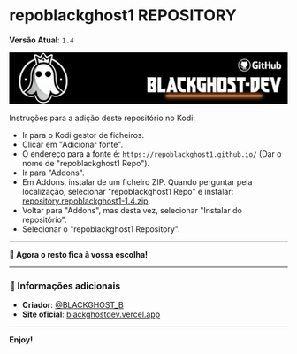 # repoblackghost1 REPOSITORY
**Versão Atual**: `1.4`

<p align="center">
  <img src="https://raw.githubusercontent.com/BLACKSHEEPcolabdev/add-on/refs/heads/master/BLACKGHOST/Imagens/topo2.png" alt="Imagem de topo" />
</p>

Instruções para a adição deste repositório no Kodi:

<ul>
  <li>Ir para o Kodi gestor de ficheiros.</li>
  <li>Clicar em "Adicionar fonte".</li>
  <li>O endereço para a fonte é:  
    <code>https://repoblackghost1.github.io/</code>  
    (Dar o nome de "repoblackghost1 Repo").</li>
  <li>Ir para "Addons".</li>
  <li>Em Addons, instalar de um ficheiro ZIP.  
    Quando perguntar pela localização, selecionar  
    "repoblackghost1 Repo" e instalar:  
    <a href="repository.repoblackghost1-1.4.zip">repository.repoblackghost1-1.4.zip</a>.</li>
  <li>Voltar para "Addons", mas desta vez, selecionar  
    "Instalar do repositório".</li>
  <li>Selecionar o "repoblackghost1 Repository".</li>
</ul>

---

**🎉 Agora o resto fica à vossa escolha!**

---

### 📄 Informações adicionais
- **Criador**: [@BLACKGHOST_B](https://t.me/BLACKGHOST_B)  
- **Site oficial**: [blackghostdev.vercel.app](https://blackghostdev.vercel.app)

---

**Enjoy!**